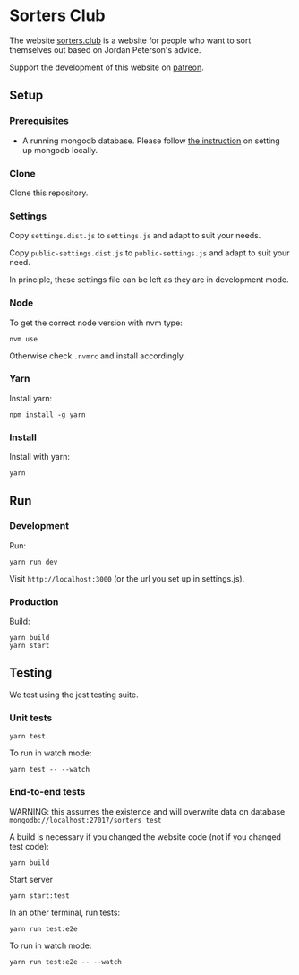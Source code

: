 # Sorters Club

The website [sorters.club](https://sorters.club) is a website for people who want to sort themselves out based on Jordan Peterson's advice.

Support the development of this website on [patreon](https://www.patreon.com/nickredmark).

## Setup

### Prerequisites

* A running mongodb database. Please follow [the instruction](https://docs.mongodb.com/manual/administration/install-community/) on setting up mongodb locally.

### Clone

Clone this repository.

### Settings

Copy `settings.dist.js` to `settings.js` and adapt to suit your needs.

Copy `public-settings.dist.js` to `public-settings.js` and adapt to suit your need.

In principle, these settings file can be left as they are in development mode.

### Node

To get the correct node version with nvm type:

```
nvm use
```

Otherwise check `.nvmrc` and install accordingly.

### Yarn

Install yarn:

```
npm install -g yarn
```

### Install

Install with yarn:

```
yarn
```

## Run

### Development

Run:

```
yarn run dev
```

Visit `http://localhost:3000` (or the url you set up in settings.js).

### Production

Build:

```
yarn build
yarn start
```

## Testing

We test using the jest testing suite.

### Unit tests

```
yarn test
```

To run in watch mode:

```
yarn test -- --watch
```

### End-to-end tests

WARNING: this assumes the existence and will overwrite data on database `mongodb://localhost:27017/sorters_test`

A build is necessary if you changed the website code (not if you changed test code):

```
yarn build
```

Start server

```
yarn start:test
```

In an other terminal, run tests:

```
yarn run test:e2e
```

To run in watch mode:

```
yarn run test:e2e -- --watch
```
